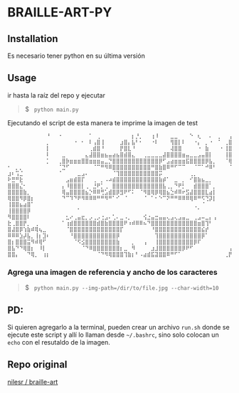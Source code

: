 # BRAILLE-ART-PY


## Installation

Es necesario tener python en su última versión

## Usage

ir hasta la raíz del repo y ejecutar

>$ ``` python main.py```

Ejecutando el script de esta manera te imprime la imagen de test


```
⠀⠀⠀⠀⠀⠀⠀⠀⠀⠀⠘⠀⠀⠐⠀⠀⠀⠀⠀⠀⠀⠁⠀⢀⠀⠀⠀⠀⠀⠀⠀⠀⡆⡘⡀⠀⠀⢰⠸⠀⠀⠀⣀⣀⠀⠀⠀⠑⠀⢆⠀⠀⠄⠀⢀⠀⠀⢠⣿⠀⣾⣿⣿⡇⠸⣿
⠀⠀⠀⠀⠀⠀⠀⠀⠀⠀⡀⠀⠀⠀⠀⠀⠀⠐⠀⠂⠀⠇⢠⣿⢸⠀⠀⠀⠀⣰⣿⡄⣧⠃⠂⠀⠀⠐⠇⠀⠀⠀⢻⣿⡇⠇⠀⠀⠐⡄⠀⡀⠐⠀⠈⠀⢀⣿⣿⠀⣿⣿⣿⡇⢀⣿
⠀⠀⠀⠀⠀⠀⠀⠀⠀⠀⡇⠀⠀⠀⠀⠀⠀⠀⠀⠀⠀⢀⣾⣿⠘⠀⠀⠀⠀⡟⣿⣇⠘⠀⠀⠀⠀⠀⠀⠀⠀⠀⢼⣿⣿⠀⠀⠀⠀⠐⠀⣷⠀⠀⠀⠂⢸⣿⣿⠀⣿⣿⣿⡇⢸⣿
⠀⠀⠀⠀⠀⠀⠀⠀⠀⠀⠇⠀⠀⠀⣀⠀⠀⠀⠀⠀⣄⣼⣿⣿⣶⣦⣤⣴⣦⣿⣾⣿⣄⠀⠀⢀⣀⣀⣀⣀⣼⣿⣿⣿⣿⣶⣤⣀⣀⣠⣤⣿⡇⠀⠀⠀⢸⣿⣿⡄⢹⣿⣿⣷⣾⣿
⠀⠀⠀⠀⠀⠀⠀⠀⠀⠀⡁⠀⠀⢀⣿⡷⣶⣶⣶⣿⣿⣶⣶⣶⣤⣀⡙⣿⣿⣿⣿⣿⣿⣿⣿⣿⣿⣿⣿⡿⠋⣠⣴⣶⣶⣶⣯⣿⣿⣿⣿⡿⣧⡀⠀⠀⠈⢿⣿⣷⣼⣿⣿⡇⢸⢹
⠂⠀⡀⡀⠀⠀⠀⠀⠀⠀⠀⠀⠀⠈⣙⠋⠀⠀⠀⠀⠀⠀⠈⠉⠛⠻⠿⣿⣿⣿⣿⣿⣿⣿⣿⣿⣿⠛⣿⣷⣿⠿⠛⠋⠉⠉⠀⠀⠈⠉⠁⠚⠿⠃⠀⠀⠀⠈⢿⣿⣿⣿⣿⣧⣸⣸
⣰⠆⢩⣈⠀⠀⠀⠀⠀⠀⠀⠀⠀⠈⠀⠀⠀⠀⣀⣠⠄⠀⠀⠀⠀⠀⠀⠈⢹⣿⣿⣿⣿⣿⣿⣿⣿⣿⣿⡭⠀⠀⠀⠀⠀⠀⠀⢀⡀⠀⠀⠀⠀⠀⠀⠀⠀⠀⠈⢿⡏⠙⢻⣿⣿⣿
⠗⣛⠛⣗⠀⠀⠀⠀⠀⠀⠀⠀⠀⠀⠀⣠⣶⣾⣿⡏⠀⠀⢀⠀⡀⠠⠴⣾⣿⣿⣿⣿⣿⣿⣿⣿⣿⣿⣿⣷⡾⠁⠀⣀⠀⡀⠀⠊⣿⣷⣦⣀⡀⠀⠀⠀⠀⠀⠀⠈⠻⣴⣿⣿⠟⣡
⣿⣿⣿⣌⠂⠀⠀⠀⠀⠀⠀⠀⠀⠀⡄⠸⣿⣿⣿⡇⢀⠀⣘⠟⡁⢀⠀⣿⣿⣿⣿⣿⣿⣿⣿⣿⣿⣿⣿⣿⣧⢀⡀⠙⠟⡃⠀⠀⣾⣿⣿⣿⠁⡀⠀⠀⠀⠀⠀⠀⠀⠀⠉⢱⣾⣿
⣿⣿⣿⣿⣷⡀⠀⠀⠀⠀⠀⠀⠀⠀⢿⣤⣿⣿⣿⣿⣦⡑⠿⠿⢛⣡⣾⣿⡿⣻⠟⠋⠅⠀⠈⠻⣿⢿⡿⢿⣿⣦⣑⠾⠿⠖⣫⣼⣿⣿⣿⣇⣴⡇⠀⠀⠀⠀⠀⠀⠀⠀⠀⣼⣿⣿
⢿⣿⣿⠻⡿⣿⡆⠀⠀⠀⠀⠀⠀⠀⠙⠉⠹⠙⠟⠻⠿⠿⠿⠛⠛⠻⠛⠁⠊⠀⠈⠀⠀⠀⠀⠈⠀⠁⠂⠑⠉⠝⠛⠛⠿⠿⠿⢿⠿⠛⠫⢙⡽⡇⠀⠀⠀⠀⠀⠀⠀⠀⢀⣿⣿⣿
⢸⣿⣿⣦⣴⣿⠁⠀⠀⠀⠀⠀⠀⠀⠀⠀⠀⠀⠀⠀⠀⠀⠀⠀⠀⠀⠀⠀⠀⠀⠀⠀⠀⠀⠀⠀⠀⠀⠀⠀⠀⠀⠀⠀⠀⠀⠀⠀⢀⠀⠈⠀⠀⠀⠀⠀⠀⠀⠀⠀⠀⠀⣸⣿⢿⠿
⢸⣿⣿⣿⣿⡿⠀⠀⠀⠀⠀⠀⠀⠀⠀⠀⠀⠀⠁⠀⠀⠀⠀⠀⠀⠀⠀⠀⠀⠀⠀⠀⠀⠀⠀⠀⠀⠀⠀⠀⠀⠀⠀⠀⠀⠀⠀⠀⠀⠁⠀⠀⠀⠀⠀⠀⠀⠀⠀⠀⠀⠀⣛⣿⣿⣿
⠻⣿⣿⣿⣿⠇⠀⠀⠀⠀⠀⠀⠀⠀⠀⣂⠔⢀⣤⣖⡀⡠⢀⡠⢐⣠⠄⢁⠄⣀⠠⡀⠀⠀⠀⢪⣐⣤⣒⣤⣤⢄⣠⢄⣠⣤⣀⠀⢀⣠⠤⣀⡄⢠⠀⠀⠀⠀⠀⠀⠀⣾⣯⣙⢿⣿
⣗⢀⣿⣿⡟⡀⠀⢀⠀⠀⠀⠀⠀⠀⠁⢰⣾⣿⣿⣿⣿⣿⣿⣾⣿⣷⣿⣿⣿⣿⠟⠰⠾⠿⠿⠦⠙⣿⣿⣿⣿⣿⣿⣿⣿⣿⣿⣿⣿⣶⣿⢹⠃⠀⠀⠀⠀⠀⠀⠀⠀⠙⢻⣿⣧⢹
⣿⣼⣿⡿⢱⣷⠾⢿⢦⣀⠀⠀⠀⠀⠀⠈⣿⣿⣿⣿⣿⣿⣿⣿⣿⣿⣿⣿⣿⡏⠀⠀⠀⠀⠀⠀⠀⠘⣿⣿⣿⣿⣿⣿⣿⣿⣿⣿⣿⣿⣮⡞⠀⠀⠀⠀⠀⠀⠀⠀⠀⠀⢸⣿⣿⠉
⠿⠿⠿⣱⡼⣧⡀⢸⡆⣹⠆⠀⠀⠀⠀⠀⠘⣿⣿⣿⣿⣿⣿⣿⣿⣿⣿⣿⡿⠀⠀⠀⠀⠀⠀⠀⠀⠀⢹⣿⣿⣿⣿⣿⣿⣿⣿⣿⣿⣿⡿⠁⠀⠀⠀⠀⠀⠀⠀⠀⠀⠀⣸⣿⣿⡇
⣿⡆⣿⣿⣿⣭⠻⠾⢿⠋⠀⠀⠀⠀⠀⠀⠀⠈⠫⣪⣿⣿⣿⣿⣿⣿⣿⣿⣷⠀⠀⠀⡀⠀⠀⢠⠀⠀⢸⣿⣿⣿⣿⣿⣿⣿⣿⣿⡿⠏⠀⠀⠀⠀⠀⠀⠀⠀⣰⠆⠀⢀⣿⣿⣿⢡
⣿⣧⠙⠙⢿⣿⡆⠀⠸⡇⠀⠀⠀⠀⠀⠀⠀⠀⠀⠈⠙⠿⣿⣿⣿⣿⣿⣿⣿⡆⣀⠀⠻⠀⠀⠀⠀⣰⣸⣿⣿⣿⣿⣿⣿⡿⠟⠋⠀⠀⠀⠀⠀⠀⠀⠀⠀⢠⡟⠀⠀⣼⣿⣿⡿⣸
⣿⣿⡄⠀⠀⠙⢿⡀⠀⢰⡆⠀⠀⠀⠀⠀⠀⠀⠀⠀⠀⠀⠀⠈⠙⠻⢿⣿⣿⣿⢹⣷⡆⠃⠠⣴⣾⣯⣽⣿⣿⠿⠛⠋⠁⠀⠀⠀⠀⠀⠀⠀⠀⠀⠀⠀⢀⡟⠀⠀⣼⡿⠟⠁⢠⣿

```

### Agrega una imagen de referencia y ancho de los caracteres

>$ ``` python main.py --img-path=/dir/to/file.jpg --char-width=10```

## PD:

Si quieren agregarlo a la terminal, pueden crear un archivo
```run.sh``` donde se ejecute este script y allí lo llaman desde 
```~/.bashrc```, sino solo colocan un ```echo``` con el resutaldo de la imagen.


## Repo original 
[nilesr /
braille-art ](https://github.com/nilesr/braille-art)
